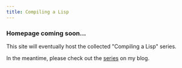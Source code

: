 ```yaml
---
title: Compiling a Lisp
---
```


### Homepage coming soon...

This site will eventually host the collected "Compiling a Lisp" series.

In the meantime, please check out the [series](https://bernsteinbear.com/blog/compiling-a-lisp-0/)
on my blog.

